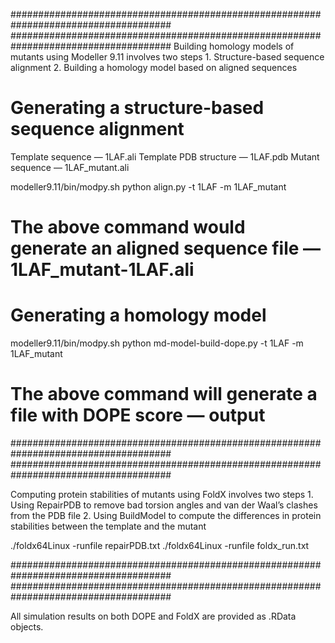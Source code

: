 
#####################################################################################
#####################################################################################
Building homology models of mutants using Modeller 9.11 involves two steps 
	1. Structure-based sequence alignment
	2. Building a homology model based on aligned sequences

# Generating a structure-based sequence alignment
Template sequence — 1LAF.ali
Template PDB structure — 1LAF.pdb
Mutant sequence — 1LAF_mutant.ali

modeller9.11/bin/modpy.sh python align.py -t 1LAF -m 1LAF_mutant

# The above command would generate an aligned sequence file — 1LAF_mutant-1LAF.ali


# Generating a homology model 
modeller9.11/bin/modpy.sh python md-model-build-dope.py -t 1LAF -m 1LAF_mutant

# The above command will generate a file with DOPE score — output

#####################################################################################
#####################################################################################


Computing protein stabilities of mutants using FoldX involves two steps
	1. Using RepairPDB to remove bad torsion angles and 
	   van der Waal’s clashes from the PDB file
	2. Using BuildModel to compute the differences in protein
             stabilities between the template and the mutant

./foldx64Linux -runfile repairPDB.txt
./foldx64Linux -runfile foldx_run.txt

#####################################################################################
#####################################################################################

All simulation results on both DOPE and FoldX are provided as .RData objects.
